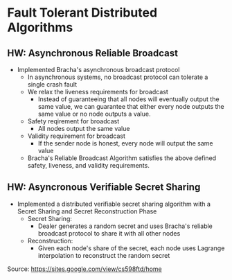 # Fault Tolerant Distributed Algorithms
## HW: Asynchronous Reliable Broadcast
- Implemented Bracha's asynchronous broadcast protocol 
  - In asynchronous systems, no broadcast protocol can tolerate a single crash fault
  - We relax the liveness requirements for broadcast
    - Instead of guaranteeing that all nodes will eventually output the same value, we can guarantee that either every node outputs the same value or no node outputs a value.
  - Safety reqirement for broadcast
    - All nodes output the same value
  - Validity requirement for broadcast
    - If the sender node is honest, every node will output the same value 
  - Bracha's Reliable Broadcast Algorithm satisfies the above defined safety, liveness, and validity requirements.  

## HW: Asyncronous Verifiable Secret Sharing 
- Implemented a distributed verifiable secret sharing algorithm with a Secret Sharing and Secret Reconstruction Phase
  - Secret Sharing: 
    - Dealer generates a random secret and uses Bracha's reliable broadcast protocol to share it with all other nodes
  - Reconstruction: 
    - Given each node's share of the secret, each node uses Lagrange interpolation to reconstruct the random secret
    
 Source: https://sites.google.com/view/cs598ftd/home

